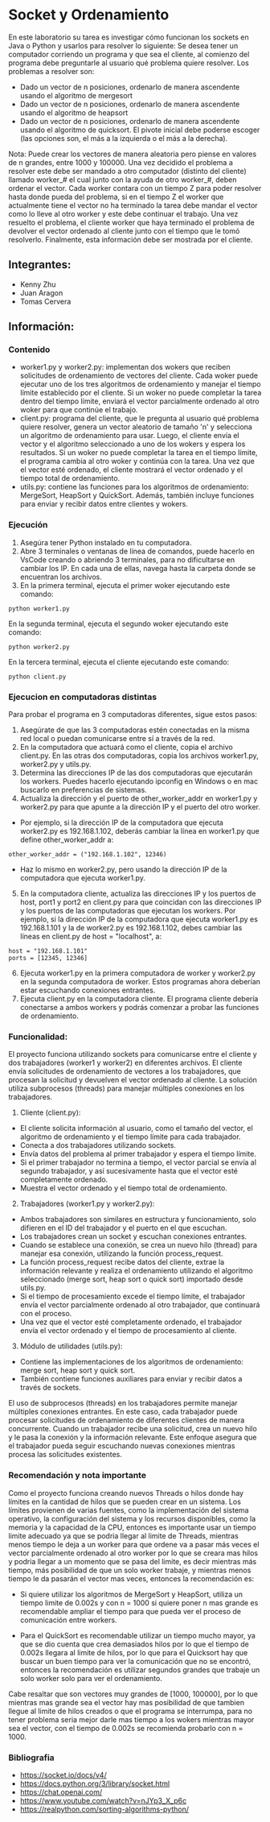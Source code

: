 # Socket y Ordenamiento
En este laboratorio su tarea es investigar cómo funcionan los sockets en Java o Python y usarlos para resolver lo siguiente:
Se desea tener un computador corriendo un programa y que sea el cliente, al comienzo del programa debe preguntarle al usuario qué problema quiere resolver. Los problemas a resolver son:
- Dado un vector de n posiciones, ordenarlo de manera ascendente usando el algoritmo de mergesort
- Dado un vector de n posiciones, ordenarlo de manera ascendente usando el algoritmo de heapsort
- Dado un vector de n posiciones, ordenarlo de manera ascendente usando el algoritmo de quicksort. El pivote inicial debe poderse escoger (las opciones son, el más a la izquierda o el más a la derecha).

Nota: Puede crear los vectores de manera aleatoria pero piense en valores de n grandes, entre 1000 y 100000.
Una vez decidido el problema a resolver este debe ser mandado a otro computador (distinto del cliente) llamado worker_# el cual junto con la ayuda de otro worker_#, deben ordenar el vector. Cada worker contara con un tiempo Z para poder resolver hasta donde pueda del problema, si en el tiempo Z el worker que actualmente tiene el vector no ha terminado la tarea debe mandar el vector como lo lleve al otro worker y este debe continuar el trabajo. Una vez resuelto el problema, el cliente worker que haya terminado el problema de devolver el vector ordenado al cliente junto con el tiempo que le tomó resolverlo. Finalmente, esta información debe ser mostrada por el cliente.

## Integrantes:
- Kenny Zhu
- Juan Aragon
- Tomas Cervera

## Información:
### Contenido
- worker1.py y worker2.py: implementan dos wokers que reciben solicitudes de ordenamiento de vectores del cliente. Cada woker puede ejecutar uno de los tres algoritmos de ordenamiento y manejar el tiempo límite establecido por el cliente. Si un woker no puede completar la tarea dentro del tiempo límite, enviará el vector parcialmente ordenado al otro woker para que continúe el trabajo.
- client.py: programa del cliente, que le pregunta al usuario qué problema quiere resolver, genera un vector aleatorio de tamaño 'n' y selecciona un algoritmo de ordenamiento para usar. Luego, el cliente envía el vector y el algoritmo seleccionado a uno de los wokers y espera los resultados. Si un woker no puede completar la tarea en el tiempo límite, el programa cambia al otro woker y continúa con la tarea. Una vez que el vector esté ordenado, el cliente mostrará el vector ordenado y el tiempo total de ordenamiento.
- utils.py: contiene las funciones para los algoritmos de ordenamiento: MergeSort, HeapSort y QuickSort. Además, también incluye funciones para enviar y recibir datos entre clientes y wokers.

### Ejecución
1. Asegúra tener Python instalado en tu computadora. 
2. Abre 3 terminales o ventanas de línea de comandos, puede hacerlo en VsCode creando o abriendo 3 terminales, para no dificultarse en cambiar los IP. En cada una de ellas, navega hasta la carpeta donde se encuentran los archivos.
3. En la primera terminal, ejecuta el primer woker ejecutando este comando:
```
python worker1.py
```
En la segunda terminal, ejecuta el segundo woker ejecutando este comando:
```
python worker2.py
```
En la tercera terminal, ejecuta el cliente ejecutando este comando:
```
python client.py
```

### Ejecucion en computadoras distintas
Para probar el programa en 3 computadoras diferentes, sigue estos pasos:
1. Asegúrate de que las 3 computadoras estén conectadas en la misma red local o puedan comunicarse entre sí a través de la red.
2. En la computadora que actuará como el cliente, copia el archivo client.py. En las otras dos computadoras, copia los archivos worker1.py, worker2.py y utils.py.
3. Determina las direcciones IP de las dos computadoras que ejecutarán los workers. Puedes hacerlo ejecutando ipconfig en Windows o en mac buscarlo en preferencias de sistemas.
4. Actualiza la dirección y el puerto de other_worker_addr en worker1.py y worker2.py para que apunte a la dirección IP y el puerto del otro worker.
- Por ejemplo, si la dirección IP de la computadora que ejecuta worker2.py es 192.168.1.102, deberás cambiar la línea en worker1.py que define other_worker_addr a:
```
other_worker_addr = ("192.168.1.102", 12346)
```
- Haz lo mismo en worker2.py, pero usando la dirección IP de la computadora que ejecuta worker1.py.
5. En la computadora cliente, actualiza las direcciones IP y los puertos de host, port1 y port2 en client.py para que coincidan con las direcciones IP y los puertos de las computadoras que ejecutan los workers. Por ejemplo, si la dirección IP de la computadora que ejecuta worker1.py es 192.168.1.101 y la de worker2.py es 192.168.1.102, debes cambiar las líneas en client.py de host = "localhost", a:
```
host = "192.168.1.101"
ports = [12345, 12346]
```
6. Ejecuta worker1.py en la primera computadora de worker y worker2.py en la segunda computadora de worker. Estos programas ahora deberían estar escuchando conexiones entrantes.
7. Ejecuta client.py en la computadora cliente. El programa cliente debería conectarse a ambos workers y podrás comenzar a probar las funciones de ordenamiento.

### Funcionalidad:
El proyecto funciona utilizando sockets para comunicarse entre el cliente y dos trabajadores (worker1 y worker2) en diferentes archivos. El cliente envía solicitudes de ordenamiento de vectores a los trabajadores, que procesan la solicitud y devuelven el vector ordenado al cliente. La solución utiliza subprocesos (threads) para manejar múltiples conexiones en los trabajadores.

1. Cliente (client.py):
- El cliente solicita información al usuario, como el tamaño del vector, el algoritmo de ordenamiento y el tiempo límite para cada trabajador.
- Conecta a dos trabajadores utilizando sockets.
- Envía datos del problema al primer trabajador y espera el tiempo límite.
- Si el primer trabajador no termina a tiempo, el vector parcial se envía al segundo trabajador, y así sucesivamente hasta que el vector esté completamente ordenado.
- Muestra el vector ordenado y el tiempo total de ordenamiento.

2. Trabajadores (worker1.py y worker2.py):
- Ambos trabajadores son similares en estructura y funcionamiento, solo difieren en el ID del trabajador y el puerto en el que escuchan.
- Los trabajadores crean un socket y escuchan conexiones entrantes.
- Cuando se establece una conexión, se crea un nuevo hilo (thread) para manejar esa conexión, utilizando la función process_request.
- La función process_request recibe datos del cliente, extrae la información relevante y realiza el ordenamiento utilizando el algoritmo seleccionado (merge sort, heap sort o quick sort) importado desde utils.py.
- Si el tiempo de procesamiento excede el tiempo límite, el trabajador envía el vector parcialmente ordenado al otro trabajador, que continuará con el proceso.
- Una vez que el vector esté completamente ordenado, el trabajador envía el vector ordenado y el tiempo de procesamiento al cliente.

3. Módulo de utilidades (utils.py):
- Contiene las implementaciones de los algoritmos de ordenamiento: merge sort, heap sort y quick sort.
- También contiene funciones auxiliares para enviar y recibir datos a través de sockets.

El uso de subprocesos (threads) en los trabajadores permite manejar múltiples conexiones entrantes. En este caso, cada trabajador puede procesar solicitudes de ordenamiento de diferentes clientes de manera concurrente. Cuando un trabajador recibe una solicitud, crea un nuevo hilo y le pasa la conexión y la información relevante. Este enfoque asegura que el trabajador pueda seguir escuchando nuevas conexiones mientras procesa las solicitudes existentes.

### Recomendación y nota importante
Como el proyecto funciona creando nuevos Threads o hilos donde hay límites en la cantidad de hilos que se pueden crear en un sistema. Los límites provienen de varias fuentes, como la implementación del sistema operativo, la configuración del sistema y los recursos disponibles, como la memoria y la capacidad de la CPU, entonces es importante usar un tiempo limite adecuado ya que se podria llegar al limite de Threads, mientras menos tiempo le deja a un worker para que ordene va a pasar más veces el vector parcialmente ordenado al otro worker por lo que se creara mas hilos y podria llegar a un momento que se pasa del limite, es decir mientras más tiempo, más posibilidad de que un solo worker trabaje, y mientras menos tiempo le da pasarán el vector mas veces, entonces la recomendación es:

- Si quiere utilizar los algoritmos de MergeSort y HeapSort, utiliza un tiempo limite de 0.002s y con n = 1000 si quiere poner n mas grande es recomendable ampliar el tiempo para que pueda ver el proceso de comunicación entre workers.

- Para el QuickSort es recomendable utilizar un tiempo mucho mayor, ya que se dio cuenta que crea demasiados hilos por lo que el tiempo de 0.002s llegara al limite de hilos, por lo que para el Quicksort hay que buscar un buen tiempo para ver la comunicación que no se encontró, entonces la recomendación es utilizar segundos grandes que trabaje un solo worker solo para ver el ordenamiento.

Cabe resaltar que son vectores muy grandes de [1000, 100000], por lo que mientras mas grande sea el vector hay mas posibilidad de que tambien llegue al limite de hilos creados o que el programa se interrumpa, para no tener problema seria mejor darle mas tiempo a los wokers mientras mayor sea el vector, con el tiempo de 0.002s se recomienda probarlo con n = 1000.

### Bibliografia
- https://socket.io/docs/v4/
- https://docs.python.org/3/library/socket.html
- https://chat.openai.com/
- https://www.youtube.com/watch?v=nJYp3_X_p6c
- https://realpython.com/sorting-algorithms-python/
